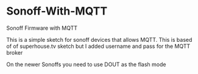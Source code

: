 # Sonoff-With-MQTT
Sonoff Firmware with MQTT

This is a simple sketch for sonoff devices that allows MQTT. This is based of of superhouse.tv sketch
but I added username and pass for the MQTT broker

On the newer Sonoffs you need to use DOUT as the flash mode